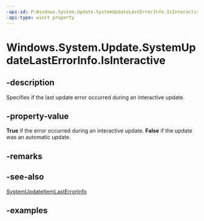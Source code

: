 ```yaml
---
-api-id: P:Windows.System.Update.SystemUpdateLastErrorInfo.IsInteractive
-api-type: winrt property
---
```


<!-- Property syntax.
public bool IsInteractive { get; }
-->

# Windows.System.Update.SystemUpdateLastErrorInfo.IsInteractive

## -description
Specifies if the last update error occurred during an interactive update.

## -property-value
**True** if the error occurred during an interactive update. **False** if the update was an automatic update.

## -remarks

## -see-also
[SystemUpdateItemLastErrorInfo](systemupdatelasterrorinfo.md)

## -examples

